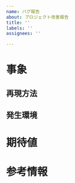 ```yaml
---
name: バグ報告
about: プロジェクト改善報告
title: ''
labels: ''
assignees: ''

---
```


# 事象

## 再現方法

## 発生環境

# 期待値

# 参考情報
